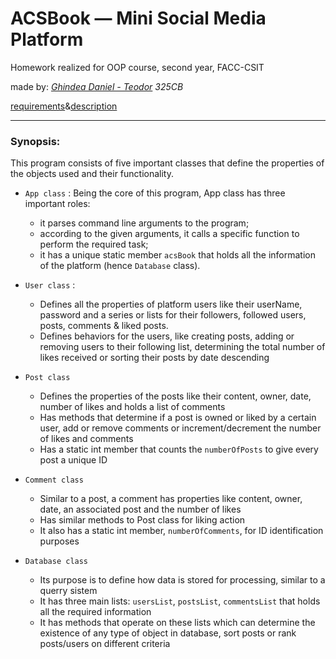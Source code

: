 # ACSBook — Mini Social Media Platform
Homework realized for OOP course, second year, FACC-CSIT

made by: _[Ghindea Daniel - Teodor](https://github.com/Ghindea) 325CB_

[requirements](./Tema1-2023.pdf)&[description](./Tema1-DocumentațieComenzi-2023.pdf)

---

### Synopsis:

This program consists of five important classes that define the properties of the objects used and their functionality. 
- `App class` : Being the core of this program, App class has three important roles:
  
  - it parses command line arguments to the program;
  - according to the given arguments, it calls a specific function to perform the required task;
  - it has a unique static member `acsBook` that holds all the information of the platform (hence `Database` class). 
- `User class` : 
  - Defines all the properties of platform users like their userName, password and a series or lists for their followers, followed users, posts, comments & liked posts.
  - Defines behaviors for the users, like creating posts, adding or removing users to their following list, determining the total number of likes received or sorting their posts by date descending
- `Post class`

  - Defines the properties of the posts like their content, owner, date, number of likes and holds a list of comments
  - Has methods that determine if a post is owned or liked by a certain user, add or remove comments or increment/decrement the number of likes and comments  
  - Has a static int member that counts the `numberOfPosts` to give every post a unique ID
- `Comment class`

    - Similar to a post, a comment has properties like content, owner, date, an associated post and the number of likes
    - Has similar methods to Post class for liking action
    - It also has a static int member, `numberOfComments`, for ID identification purposes
- `Database class`

    - Its purpose is to define how data is stored for processing, similar to a querry sistem 
    - It has three main lists: `usersList`, `postsList`, `commentsList` that holds all the required information
    - It has methods that operate on these lists which can determine the existence of any type of object in database, sort posts or rank posts/users on different criteria 
